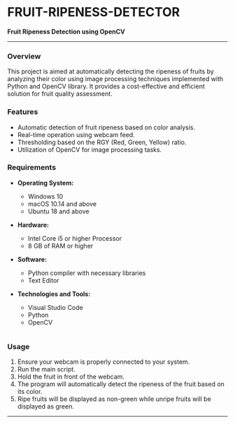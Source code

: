 # FRUIT-RIPENESS-DETECTOR
**Fruit Ripeness Detection using OpenCV**

---

### Overview
This project is aimed at automatically detecting the ripeness of fruits by analyzing their color using image processing techniques implemented with Python and OpenCV library. It provides a cost-effective and efficient solution for fruit quality assessment.

### Features
- Automatic detection of fruit ripeness based on color analysis.
- Real-time operation using webcam feed.
- Thresholding based on the RGY (Red, Green, Yellow) ratio.
- Utilization of OpenCV for image processing tasks.

### Requirements
- **Operating System:** 
  - Windows 10
  - macOS 10.14 and above
  - Ubuntu 18 and above
- **Hardware:**
  - Intel Core i5 or higher Processor
  - 8 GB of RAM or higher
- **Software:**
  - Python compiler with necessary libraries
  - Text Editor
- **Technologies and Tools:**
  - Visual Studio Code
  - Python
  - OpenCV

   ```

### Usage
1. Ensure your webcam is properly connected to your system.
2. Run the main script.
3. Hold the fruit in front of the webcam.
4. The program will automatically detect the ripeness of the fruit based on its color.
5. Ripe fruits will be displayed as non-green while unripe fruits will be displayed as green.


---
